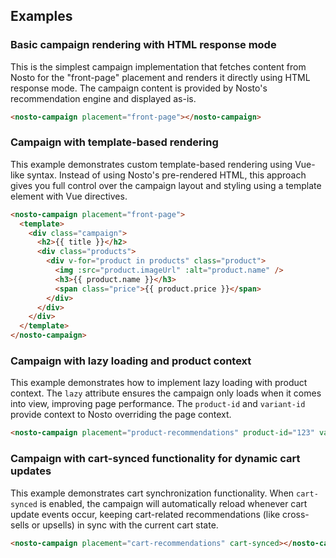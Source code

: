 ## Examples

### Basic campaign rendering with HTML response mode

This is the simplest campaign implementation that fetches content from Nosto for the "front-page" placement and renders it directly using HTML response mode. The campaign content is provided by Nosto's recommendation engine and displayed as-is.

```html
<nosto-campaign placement="front-page"></nosto-campaign>
```

### Campaign with template-based rendering

This example demonstrates custom template-based rendering using Vue-like syntax. Instead of using Nosto's pre-rendered HTML, this approach gives you full control over the campaign layout and styling using a template element with Vue directives.

```html
<nosto-campaign placement="front-page">
  <template>
    <div class="campaign">
      <h2>{{ title }}</h2>
      <div class="products">
        <div v-for="product in products" class="product">
          <img :src="product.imageUrl" :alt="product.name" />
          <h3>{{ product.name }}</h3>
          <span class="price">{{ product.price }}</span>
        </div>
      </div>
    </div>
  </template>
</nosto-campaign>
```

### Campaign with lazy loading and product context

This example demonstrates how to implement lazy loading with product context. The `lazy` attribute ensures the campaign only loads when it comes into view, improving page performance. The `product-id` and `variant-id` provide context to Nosto overriding the page context.

```html
<nosto-campaign placement="product-recommendations" product-id="123" variant-id="456" lazy></nosto-campaign>
```

### Campaign with cart-synced functionality for dynamic cart updates

This example demonstrates cart synchronization functionality. When `cart-synced` is enabled, the campaign will automatically reload whenever cart update events occur, keeping cart-related recommendations (like cross-sells or upsells) in sync with the current cart state.

```html
<nosto-campaign placement="cart-recommendations" cart-synced></nosto-campaign>
```
